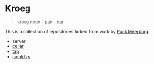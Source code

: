 # Kroeg

> kroeg noun - pub - bar

This is a collection of repositories forked from work by [Puck Meerburg](https://puck.moe).

- [server](https://puck.moe/git/kroeg/server)
- [cellar](https://puck.moe/git/kroeg/cellar)
- [tap](https://puck.moe/git/kroeg/tap/)
- [jsonld-rs](https://github.com/kroeg/jsonld-rs)
